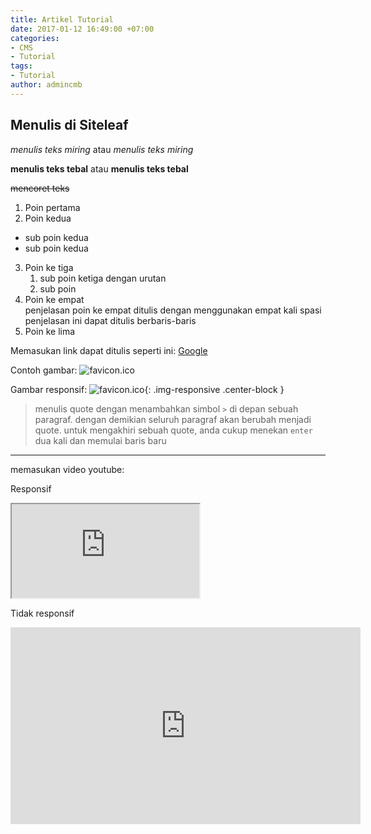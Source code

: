 ```yaml
---
title: Artikel Tutorial
date: 2017-01-12 16:49:00 +07:00
categories:
- CMS
- Tutorial
tags:
- Tutorial
author: admincmb
---
```


## Menulis di Siteleaf

*menulis teks miring* atau _menulis teks miring_

**menulis teks tebal** atau __menulis teks tebal__

~~mencoret teks~~

1. Poin pertama
2. Poin kedua
  * sub poin kedua
  * sub poin kedua
3. Poin ke tiga
   1. sub poin ketiga dengan urutan
   2. sub poin
4. Poin ke empat    
    penjelasan poin ke empat ditulis dengan menggunakan empat kali spasi  
    penjelasan ini dapat ditulis berbaris-baris
5. Poin ke lima

Memasukan link dapat ditulis seperti ini: [Google](https://www.google.com)

Contoh gambar: ![favicon.ico](/uploads/favicon.ico "Logo PKT")

Gambar responsif: ![favicon.ico](/uploads/favicon.ico "Logo PKT"){: .img-responsive .center-block }

> menulis quote dengan menambahkan simbol `>` di depan sebuah paragraf. dengan demikian seluruh paragraf akan berubah menjadi quote. untuk mengakhiri sebuah quote, anda cukup menekan `enter` dua kali dan memulai baris baru

---

memasukan video youtube:

Responsif
<div class="embed-responsive embed-responsive-16by9">
<iframe class="embed-responsive-item" src="https://www.youtube.com/embed/hxJ9coOc7XY"></iframe>
</div>

Tidak responsif
<iframe width="560" height="315" src="https://www.youtube.com/embed/hxJ9coOc7XY" frameborder="0" allowfullscreen></iframe>